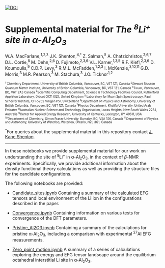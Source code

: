 [![DOI](https://zenodo.org/badge/DOI/10.5281/zenodo.7030274.svg)](https://doi.org/10.5281/zenodo.7030274)
# Supplemental material for _The  <sup>8</sup>Li<sup>+</sup> site in α-Al<sub>2</sub>O<sub>3</sub>_


W.A. MacFarlane,<sup>1,2,3</sup> J.K. Shenton,<sup>4,*</sup> Z. Salman,<sup>5</sup> A. Chatzichristos,<sup>2,6,7</sup> D.L. Cortie,<sup>8</sup> M. Dehn,<sup>2,6</sup> D. Fujimoto,<sup>2,3,6</sup> V.L. Karner,<sup>1,3,5</sup> R.F. Kiefl,<sup>2,3,6</sup> D. Koumoulis,<sup>9</sup> C.D.P. Levy,<sup>3</sup> R.M.L. McFadden,<sup>1,2,3</sup> I. McKenzie,<sup>3,10,11</sup> G.D. Morris,<sup>3</sup> M.R. Pearson,<sup>3</sup> M. Stachura,<sup>3</sup> J.O. Ticknor<sup>1,2</sup> 

<sup><sub>
<sup>1 </sup>Chemistry Department, University of British Columbia, Vancouver, BC, V6T 1Z1, Canada
<sup>2</sup>Stewart Blusson Quantum Matter Institute, University of British Columbia, Vancouver, BC, V6T 1Z1, Canada
<sup>3</sup><span style="font-variant:small-caps;">Triumf</span>, Vancouver, BC, V6T 2A3 Canada
<sup>4</sup>Scientific Computing Department, Science & Technology Facilities Council, Rutherford Appleton Laboratory, Didcot OX11 0QX, United Kingdom
<sup>5 </sup>Laboratory for Muon Spin Spectroscopy, Paul Scherrer Institute, CH-5232 Villigen PSI, Switzerland
<sup>6</sup>Department of Physics and Astronomy, University of British Columbia, Vancouver, BC, V6T 1Z1, Canada
<sup>7</sup>Physics Department, Khalifa University, United Arab Emirates
<sup>8</sup>Australian Nuclear Science and Technology Organisation, Lucas Heights, New South Wales 2234, Australia
<sup>9</sup>Center for Applied Energy Research, University of Kentucky, Lexington, KY 40511, USA
<sup>10</sup>Department of Chemistry, Simon Fraser University, Burnaby, BC, V5A 1S6, Canada
<sup>11</sup>Department of Physics and Astronomy, University of Waterloo, Waterloo, Ontario, N2L 3G1, Canada
</sup></sub>

<sup>*</sup>For queries about the supplemental material in this repository contact [J. Kane Shenton](mailto:kane.shenton@stfc.ac.uk).

---

In these notebooks we provide supplemental material for our work on understanding the site of <sup>8</sup>Li<sup>+</sup> in α-Al<sub>2</sub>O<sub>3</sub>, in the context of $\beta$-NMR experiments. Specifically, we provide additional information about the density functional theory calculations as well as providing the structure files for the candidate configurations. 

The following notebooks are provided:


* [Candidate_sites.ipynb](https://github.com/Shenton-supplemental/Li_in_Al2O3/blob/main/Candidate_sites.ipynb)
    Containing a summary of the calculated EFG tensors and local environment of the Li ion in the configurations described in the paper.

* [Convergence.ipynb](https://github.com/Shenton-supplemental/Li_in_Al2O3/blob/main/Convergence.ipynb)
    Containing information on various tests for convergence of the DFT parameters. 

* [Pristine_Al2O3.ipynb](https://github.com/Shenton-supplemental/Li_in_Al2O3/blob/main/Pristine_Al2O3.ipynb)
    Containing a summary of the calculations for pristine α-Al<sub>2</sub>O<sub>3</sub>, including a comparison with experimental <sup>27</sup>Al EFG measurements. 

* [Zero_point_motion.ipynb](https://github.com/Shenton-supplemental/Li_in_Al2O3/blob/main/Zero_point_motion.ipynb)
    A summary of a series of calculations exploring the energy and EFG tensor landscape around the equilibrium octahedral interstitial Li site in α-Al<sub>2</sub>O<sub>3</sub>. 
  

  

